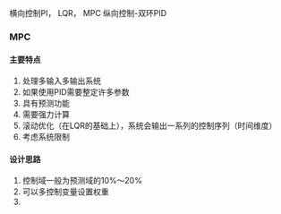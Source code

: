 横向控制PI， LQR， MPC
纵向控制-双环PID
### MPC
#### 主要特点
1. 处理多输入多输出系统
2. 如果使用PID需要整定许多参数
3. 具有预测功能
4. 需要强力计算
5. 滚动优化（在LQR的基础上），系统会输出一系列的控制序列（时间维度）
6. 考虑系统限制
#### 设计思路
1. 控制域一般为预测域的10%～20%
2. 可以多控制变量设置权重
3. 